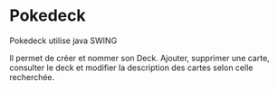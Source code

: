 # Pokedeck

Pokedeck utilise java SWING

Il permet de créer et nommer son Deck. Ajouter, supprimer une carte, consulter le deck et modifier la description des 
cartes selon celle recherchée.
